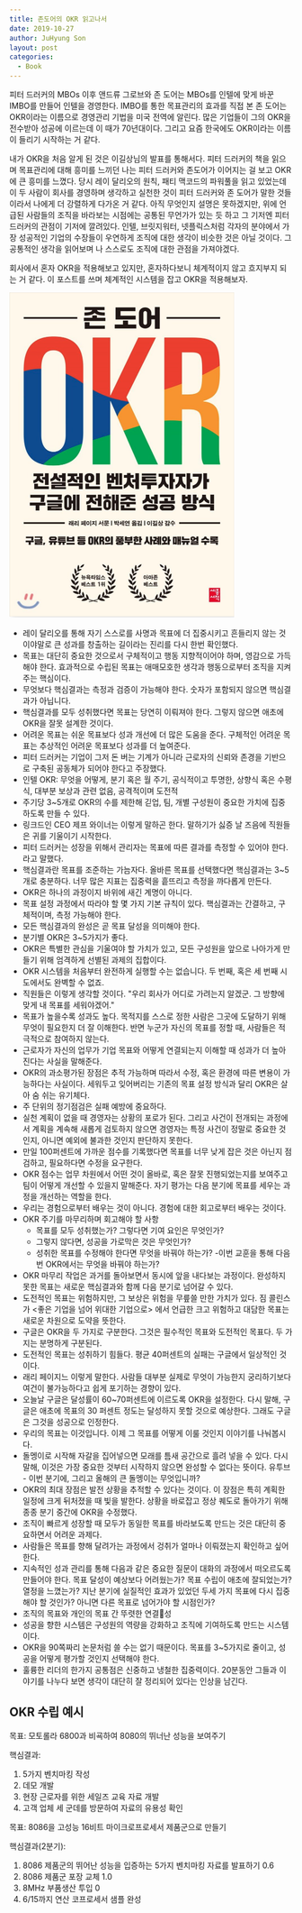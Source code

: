 ```yaml
---
title: 존도어의 OKR 읽고나서
date: 2019-10-27
author: JuHyung Son
layout: post
categories:
  - Book
---
```


피터 드러커의 MBOs 이후 앤드류 그로브와 존 도어는 MBOs를 인텔에 맞게 바꾼 IMBO를 만들어 인텔을 경영한다. IMBO를 통한 목표관리의 효과를 직접 본 존 도어는 OKR이라는 이름으로 경영관리 기법을 미국 전역에 알린다. 많은 기업들이 그의 OKR을 전수받아 성공에 이르는데 이 때가 70년대이다. 그리고 요즘 한국에도 OKR이라는 이름이 들리기 시작하는 거 같다.

내가 OKR을 처음 알게 된 것은 이길상님의 발표를 통해서다. 피터 드러커의 책을 읽으며 목표관리에 대해 흥미를 느끼던 나는 피터 드러커와 존도어가 이어지는 걸 보고 OKR에 큰 흥미를 느꼈다. 당시 레이 달리오의 원칙, 패티 맥코드의 파워풀을 읽고 있었는데 이 두 사람이 회사를 경영하며 생각하고 실천한 것이 피터 드러커와 존 도어가 말한 것들이라서 나에게 더 강렬하게 다가온 거 같다. 아직 무엇인지 설명은 못하겠지만, 위에 언급된 사람들의 조직을 바라보는 시점에는 공통된 무언가가 있는 듯 하고 그 기저엔 피터 드러커의 관점이 기저에 깔려있다. 인텔, 브릿지워터, 넷플릭스처럼 각자의 분야에서 가장 성공적인 기업의 수장들이 우연하게 조직에 대한 생각이 비슷한 것은 아닐 것이다. 그 공통적인 생각을 읽어보며 나 스스로도 조직에 대한 관점을 가져야겠다.

회사에서 혼자 OKR을 적용해보고 있지만, 혼자하다보니 체계적이지 않고 흐지부지 되는 거 같다. 이 포스트를 쓰며 체계적인 시스템을 잡고 OKR을 적용해보자.

<div aligh="center"> <img src="/image/okr/okr.png" /> </div>

- 레이 달리오를 통해 자기 스스로를 사명과 목표에 더 집중시키고 흔들리지 않는 것이야말로 큰 성과를 창출하는 길이라는 진리를 다시 한번 확인했다.
- 목표는 대단히 중요한 것으로서 구체적이고 행동 지향적이어야 하며, 영감으로 가득해야 한다. 효과적으로 수립된 목표는 애매모호한 생각과 행동으로부터 조직을 지켜주는 핵심이다.
- 무엇보다 핵심결과는 측정과 검증이 가능해야 한다. 숫자가 포함되지 않으면 핵심결과가 아닙니다.
- 핵심결과를 모두 성취했다면 목표는 당연히 이뤄져야 한다.  그렇지 않으면 애초에 OKR을 잘못 설계한 것이다.
- 어려운 목표는 쉬운 목표보다 성과 개선에 더 많은 도움을 준다. 구체적인 어려운 목표는 추상적인 어려운 목표보다 성과를 더 높여준다.
- 피터 드러커는 기업이 그저 돈 버는 기계가 아니라 근로자의 신뢰와 존경을 기반으로 구축된 공동체가 되어야 한다고 주장했다.
- 인텔 OKR: 무엇을 어떻게, 분기 혹은 월 주기, 공식적이고 투명한, 상향식 혹은 수평식, 대부분 보상과 관련 없음, 공격적이며 도전적 
- 주기당 3~5개로 OKR의 수를 제한해 긷업, 팀, 개별 구성원이 중요한 가치에 집중하도록 만들 수 있다.
- 링크드인 CEO 제프 와이너는 이렇게 말하곤 한다. 말하기가 싫증 날 즈음에 직원들은 귀를 기울이기 시작한다.
- 피터 드러커는 성장을 위해서 관리자는 목표에 따른 결과를 측정할 수 있어야 한다. 라고 말했다.
- 핵심결과란 목표를 조준하는 가늠자다. 올바른 목표를 선택했다면 핵심결과는 3~5개로 충분하다. 너무 많은 지표는 집중력을 흩뜨리고 측정을 까다롭게 만든다.
- OKR은 하나의 과정이지 바위에 새긴 계명이 아니다.
- 목표 설정 과정에서 따라야 할 몇 가지 기본 규칙이 있다. 핵심결과는 간결하고, 구체적이며, 측정 가능해야 한다.
- 모든 핵심결과의 완성은 곧 목표 달성을 의미해야 한다.
- 분기별 OKR은 3~5가지가 좋다. 
- OKR은 특별한 관심을 기울여야 할 가치가 있고, 모든 구성원을 앞으로 나아가게 만들기 위해 엄격하게 선별된 과제의 집합이다.
- OKR 시스템을 처음부터 완전하게 실행할 수는 없습니다. 두 번째, 혹은 세 번째 시도에서도 완벽할 수 없죠.
- 직원들은 이렇게 생각할 것이다. "우리 회사가 어디로 가려는지 알겠군. 그 방향에 맞게 내 목표를 세워야겠어."
- 목표가 높을수록 성과도 높다. 목적지를 스스로 정한 사람은 그곳에 도달하기 위해 무엇이 필요한지 더 잘 이해한다. 반면 누군가 자신의 목표를 정할 때, 사람들은 적극적으로 참여하지 않는다.
- 근로자가 자신의 업무가 기업 목표와 어떻게 연결되는지 이해할 때 성과가 더 높아진다는 사실을 말해준다.
- OKR의 과소평가된 장점은 추적 가능하며 따라서 수정, 혹은 환경에 따른 변용이 가능하다는 사실이다. 세워두고 잊어버리는 기존의 목표 설정 방식과 달리 OKR은 살아 숨 쉬는 유기체다.
- 주 단위의 정기점검은 실패 예방에 중요하다.
- 실천 계획이 없을 때 경영자는 상황의 포로가 된다. 그리고 사건이 전개되는 과정에서 계획을 계속해 새롭게 검토하지 않으면 경영자는 특정 사건이 정말로 중요한 것인지, 아니면 예외에 불과한 것인지 판단하지 못한다.
- 만일 100퍼센트에 가까운 점수를 기록했다면 목표를 너무 낮게 잡은 것은 아닌지 점검하고, 필요하다면 수정을 요구한다.
- OKR 점수는 업무 차원에서 어떤 것이 올바로, 혹은 잘못 진행되었는지를 보여주고 팀이 어떻게 개선할 수 있을지 말해준다. 자기 평가는 다음 분기에 목표를 세우는 과정을 개선하는 역할을 한다.
- 우리는 경험으로부터 배우는 것이 아니다. 경험에 대한 회고로부터 배우는 것이다.
- OKR 주기를 마무리하며 회고해야 할 사항
  - 목표를 모두 성취했는가? 그렇다면 기여 요인은 무엇인가?
  - 그렇지 않다면, 성공을 가로막은 것은 무엇인가?
  - 성취한 목표를 수정해야 한다면 무엇을 바꿔야 하는가?
  -이번 교훈을 통해 다음번 OKR에서는 무엇을 바꿔야 하는가?
- OKR 마무리 작업은 과거를 돌아보면서 동시에 앞을 내다보는 과정이다. 완성하지 못한 목표는 새로운 핵심결과와 함께 다음 분기로 넘어갈 수 있다.
- 도전적인 목표는 위험하지만, 그 보상은 위험을 무릎쓸 만한 가치가 있다. 짐 콜린스가 <좋은 기업을 넘어 위대한 기업으로> 에서 언급한 크고 위험하고 대담한 목표는 새로운 차원으로 도약을 뜻한다.
- 구글은 OKR을 두 가지로 구분한다. 그것은 필수적인 목표와 도전적인 목표다. 두 가지는 분명하게 구분된다.
- 도전적인 목표는 성취하기 힘들다. 평균 40퍼센트의 실패는 구글에서 일상적인 것이다.
- 래리 페이지느 이렇게 말한다. 사람들 대부분 실제로 무엇이 가능한지 궁리하기보다 여건이 불가능하다고 쉽게 포기하는 경향이 있다.
- 오늘날 구글은 달성률이 60~70퍼센트에 이르도록 OKR을 설정한다. 다시 말해, 구글은 애초에 목표의 30 퍼센트 정도는 달성하지 못할 것으로 예상한다. 그래도 구글은 그것을 성공으로 인정한다. 
- 우리의 목표는 이것입니다. 이제 그 목표를 어떻게 이룰 것인지 이야기를 나눠봅시다.
- 돌멩이로 시작해 자갈을 집어넣으면 모래를 틈새 공간으로 흘려 넣을 수 있다. 다시 말해, 이것은 가장 중요한 것부터 시작하지 않으면 완성할 수 없다는 뜻이다. 유투브 - 이번 분기에, 그리고 올해의 큰 돌멩이는 무엇입니까?
- OKR의 최대 장점은 발전 상황을 추적할 수 있다는 것이다. 이 장점은 특히 계획한 일정에 크게 뒤처졌을 때 빛을 발한다. 상황을 바로잡고 정상 퀘도로 돌아가기 위해 종종 분기 중간에 OKR을 수정했다.
- 조직이 빠르게 성장할 때 모두가 동일한 목표를 바라보도록 만드는 것은 대단히 중요하면서 어려운 과제다.
- 사람들은 목표를 향해 달려가는 과정에서 겅취가 얼마나 이뤄졌는지 확인하고 싶어 한다.
- 지속적인 성과 관리를 통해 다음과 같은 중요한 질문이 대화의 과정에서 떠오르도록 만들어야 한다. 목표 달성이 예상보다 어려웠는가? 목표 수립이 애초에 잘되었는가? 열정을 느꼈는가? 지난 분기에 실질적인 효과가 있었던 두세 가지 목표에 다시 집중해야 할 것인가? 아니면 다른 목표로 넘어가야 할 시점인가?
- 조직의 목표와 개인의 목표 간 뚜렷한 연결성
- 성공을 향한 시스템은 구성원의 역량을 강화하고 조직에 기여하도록 만드는 시스템이다.
- OKR을 90쪽짜리 논문처럼 쓸 수는 없기 때문이다. 목표를 3~5가지로 줄이고, 성공을 어떻게 평가할 것인지 선택해야 한다.
- 훌륭한 리더의 한가지 공통점은 신중하고 냉철한 집중력이다. 20분동안 그들과 이야기를 나누다 보면 생각이 대단히 잘 정리되어 있다는 인상을 남긴다.

## OKR 수립 예시

목표: 모토롤라 6800과 비굑하여 8080의 뛰너난 성능을 보여주기

핵심결과:
1. 5가지 벤치마킹 작성
2. 데모 개발
3. 현장 근로자를 위한 세일즈 교육 자료 개발
4. 고객 업체 세 군데를 방문하여 자료의 유용성 확인

목표: 8086을 고성능 16비트 마이크로프로세서 제품군으로 만들기

핵심결과(2분기):
1. 8086 제품군의 뛰어난 성능을 입증하는 5가지 벤치마킹 자료를 발표하기 0.6
2. 8086 제품군 포장 교체 1.0
3. 8MHz 부품생산 투입 0
4. 6/15까지 연산 코프로세서 샘플 완성